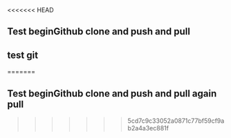 <<<<<<< HEAD
## Test beginGithub clone and push and pull
## test git
=======
## Test beginGithub clone and push and pull again pull
>>>>>>> 5cd7c9c33052a0871c77bf59cf9ab2a4a3ec881f
